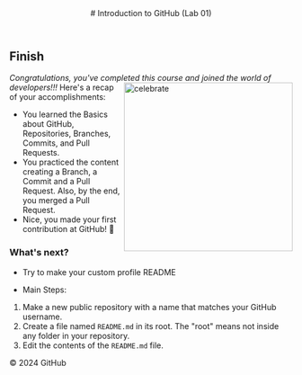 <header>
# Introduction to GitHub (Lab 01)
</header>

## Finish
_Congratulations, you've completed this course and joined the world of developers!!!_
<img src=https://octodex.github.com/images/collabocats.jpg alt=celebrate width=300 align=right>
Here's a recap of your accomplishments:
- You learned the Basics about GitHub, Repositories, Branches, Commits, and Pull Requests.
- You practiced the content creating a Branch, a Commit and a Pull Request. Also, by the end, you merged a Pull Request.
- Nice, you made your first contribution at GitHub! :tada:

### What's next?
- Try to make your custom profile README

- Main Steps:
1. Make a new public repository with a name that matches your GitHub username.
2. Create a file named `README.md` in its root. The "root" means not inside any folder in your repository.
3. Edit the contents of the `README.md` file.

<footer>
&copy; 2024 GitHub
</footer>
